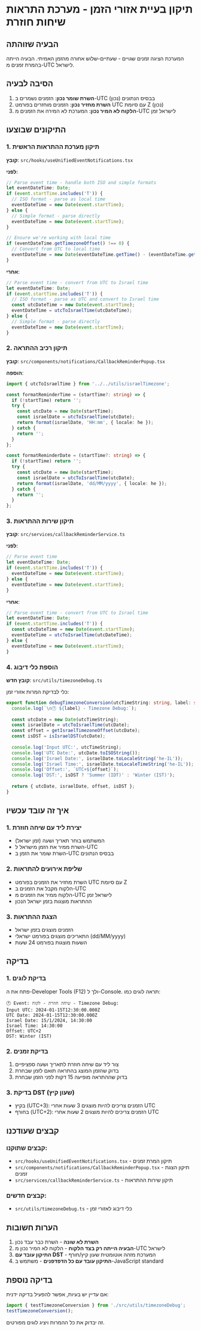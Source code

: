 # תיקון בעיית אזורי הזמן - מערכת התראות שיחות חוזרת

## הבעיה שזוהתה
המערכת הציגה זמנים שגויים - שעתיים-שלוש אחורה מהזמן האמיתי. הבעיה הייתה בהמרת זמנים מ-UTC לישראל.

## הסיבה לבעיה
1. **השרת שומר נכון**: הזמנים נשמרים ב-UTC בבסיס הנתונים (נכון)
2. **השרת מחזיר נכון**: הזמנים מוחזרים בפורמט UTC עם סיומת Z (נכון)
3. **הלקוח לא המיר נכון**: המערכת לא המירה את הזמנים מ-UTC לישראל זמן

## התיקונים שבוצעו

### 1. תיקון מערכת ההתראות הראשית
**קובץ**: `src/hooks/useUnifiedEventNotifications.tsx`

**לפני**:
```typescript
// Parse event time - handle both ISO and simple formats
let eventDateTime: Date;
if (event.startTime.includes('T')) {
  // ISO format - parse as local time
  eventDateTime = new Date(event.startTime);
} else {
  // Simple format - parse directly
  eventDateTime = new Date(event.startTime);
}

// Ensure we're working with local time
if (eventDateTime.getTimezoneOffset() !== 0) {
  // Convert from UTC to local time
  eventDateTime = new Date(eventDateTime.getTime() - (eventDateTime.getTimezoneOffset() * 60000));
}
```

**אחרי**:
```typescript
// Parse event time - convert from UTC to Israel time
let eventDateTime: Date;
if (event.startTime.includes('T')) {
  // ISO format - parse as UTC and convert to Israel time
  const utcDateTime = new Date(event.startTime);
  eventDateTime = utcToIsraelTime(utcDateTime);
} else {
  // Simple format - parse directly
  eventDateTime = new Date(event.startTime);
}
```

### 2. תיקון רכיב ההתראה
**קובץ**: `src/components/notifications/CallbackReminderPopup.tsx`

**הוספה**:
```typescript
import { utcToIsraelTime } from '../../utils/israelTimezone';

const formatReminderTime = (startTime?: string) => {
  if (!startTime) return '';
  try {
    const utcDate = new Date(startTime);
    const israelDate = utcToIsraelTime(utcDate);
    return format(israelDate, 'HH:mm', { locale: he });
  } catch {
    return '';
  }
};

const formatReminderDate = (startTime?: string) => {
  if (!startTime) return '';
  try {
    const utcDate = new Date(startTime);
    const israelDate = utcToIsraelTime(utcDate);
    return format(israelDate, 'dd/MM/yyyy', { locale: he });
  } catch {
    return '';
  }
};
```

### 3. תיקון שירות ההתראות
**קובץ**: `src/services/callbackReminderService.ts`

**לפני**:
```typescript
// Parse event time
let eventDateTime: Date;
if (event.startTime.includes('T')) {
  eventDateTime = new Date(event.startTime);
} else {
  eventDateTime = new Date(event.startTime);
}
```

**אחרי**:
```typescript
// Parse event time - convert from UTC to Israel time
let eventDateTime: Date;
if (event.startTime.includes('T')) {
  const utcDateTime = new Date(event.startTime);
  eventDateTime = utcToIsraelTime(utcDateTime);
} else {
  eventDateTime = new Date(event.startTime);
}
```

### 4. הוספת כלי דיבוג
**קובץ חדש**: `src/utils/timezoneDebug.ts`

כלי לבדיקת המרות אזורי זמן:
```typescript
export function debugTimezoneConversion(utcTimeString: string, label: string = 'Debug') {
  console.log(`\n🕐 ${label} - Timezone Debug:`);
  
  const utcDate = new Date(utcTimeString);
  const israelDate = utcToIsraelTime(utcDate);
  const offset = getIsraelTimezoneOffset(utcDate);
  const isDST = isIsraelDST(utcDate);
  
  console.log('Input UTC:', utcTimeString);
  console.log('UTC Date:', utcDate.toISOString());
  console.log('Israel Date:', israelDate.toLocaleString('he-IL'));
  console.log('Israel Time:', israelDate.toLocaleTimeString('he-IL'));
  console.log('Offset:', `UTC+${offset}`);
  console.log('DST:', isDST ? 'Summer (IDT)' : 'Winter (IST)');
  
  return { utcDate, israelDate, offset, isDST };
}
```

## איך זה עובד עכשיו

### 1. יצירת ליד עם שיחה חוזרת
- המשתמש בוחר תאריך ושעה (זמן ישראל)
- השרת ממיר את הזמן מישראל ל-UTC
- השרת שומר את הזמן ב-UTC בבסיס הנתונים

### 2. שליפת אירועים להתראות
- השרת מחזיר את הזמנים בפורמט UTC עם סיומת Z
- הלקוח מקבל את הזמנים ב-UTC
- הלקוח ממיר את הזמנים מ-UTC לישראל זמן
- ההתראות מוצגות בזמן ישראל הנכון

### 3. הצגת ההתראות
- הזמנים מוצגים בזמן ישראל
- התאריכים מוצגים בפורמט ישראלי (dd/MM/yyyy)
- השעות מוצגות בפורמט 24 שעות

## בדיקה

### 1. בדיקת לוגים
פתח את ה-Developer Tools (F12) ולך ל-Console. תראה לוגים כמו:
```
🕐 Event: שיחה חוזרת - לקוח - Timezone Debug:
Input UTC: 2024-01-15T12:30:00.000Z
UTC Date: 2024-01-15T12:30:00.000Z
Israel Date: 15/1/2024, 14:30:00
Israel Time: 14:30:00
Offset: UTC+2
DST: Winter (IST)
```

### 2. בדיקת זמנים
1. צור ליד עם שיחה חוזרת לתאריך ושעה ספציפיים
2. בדוק שהזמן המוצג בהתראה תואם לזמן שבחרת
3. בדוק שההתראה מופיעה 15 דקות לפני הזמן שבחרת

### 3. בדיקת DST (שעון קיץ)
- בקיץ (UTC+3): הזמנים צריכים להיות מוצגים 3 שעות אחרי UTC
- בחורף (UTC+2): הזמנים צריכים להיות מוצגים 2 שעות אחרי UTC

## קבצים שעודכנו

### קבצים שתוקנו:
- `src/hooks/useUnifiedEventNotifications.tsx` - תיקון המרת זמנים
- `src/components/notifications/CallbackReminderPopup.tsx` - תיקון הצגת זמנים
- `src/services/callbackReminderService.ts` - תיקון שירות ההתראות

### קבצים חדשים:
- `src/utils/timezoneDebug.ts` - כלי דיבוג לאזורי זמן

## הערות חשובות

1. **השרת לא שונה** - השרת כבר עבד נכון
2. **הבעיה הייתה רק בצד הלקוח** - הלקוח לא המיר נכון מ-UTC לישראל
3. **התיקון עובד עם DST** - המערכת מזהה אוטומטית שעון קיץ/חורף
4. **התיקון עובד עם כל הדפדפנים** - משתמש ב-JavaScript standard

## בדיקה נוספת

אם עדיין יש בעיות, אפשר להפעיל בדיקה ידנית:
```typescript
import { testTimezoneConversion } from './src/utils/timezoneDebug';
testTimezoneConversion();
```

זה יבדוק את כל ההמרות ויציג לוגים מפורטים.

